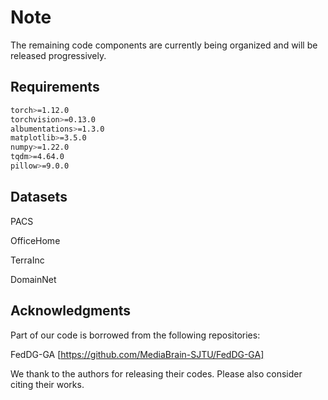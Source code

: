 # Note 

The remaining code components are currently being organized and will be released progressively.
 
## Requirements 

```bash 
torch>=1.12.0 
torchvision>=0.13.0 
albumentations>=1.3.0 
matplotlib>=3.5.0 
numpy>=1.22.0 
tqdm>=4.64.0 
pillow>=9.0.0 
```
 
## Datasets 

PACS

OfficeHome 

TerraInc 

DomainNet 
 
## Acknowledgments 

Part of our code is borrowed from the following repositories:

FedDG-GA [https://github.com/MediaBrain-SJTU/FedDG-GA]

We thank to the authors for releasing their codes. Please also consider citing their works.
